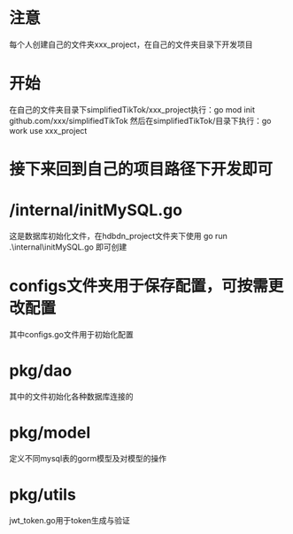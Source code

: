 # 注意
每个人创建自己的文件夹xxx_project，在自己的文件夹目录下开发项目
# 开始 
在自己的文件夹目录下simplifiedTikTok/xxx_project执行：go mod init github.com/xxx/simplifiedTikTok
然后在simplifiedTikTok/目录下执行：go work use xxx_project
# 接下来回到自己的项目路径下开发即可

# /internal/initMySQL.go
这是数据库初始化文件，在hdbdn_project文件夹下使用 go run .\internal\initMySQL.go 即可创建

# configs文件夹用于保存配置，可按需更改配置
其中configs.go文件用于初始化配置

# pkg/dao
其中的文件初始化各种数据库连接的

# pkg/model
定义不同mysql表的gorm模型及对模型的操作

# pkg/utils
jwt_token.go用于token生成与验证